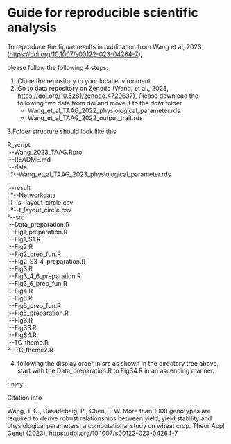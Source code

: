 
# Guide for reproducible scientific analysis

To reproduce the figure results in publication from Wang et al, 2023 (https://doi.org/10.1007/s00122-023-04264-7), 

please follow the following 4 steps:

1. Clone the repository to your local environment
2. Go to data repository on Zenodo (Wang, et al., 2023, https://doi.org/10.5281/zenodo.4729637),
	Please download the following two data from doi and move it to the *data* folder
	* Wang_et_al_TAAG_2022_physiological_parameter.rds
	* Wang_et_al_TAAG_2022_output_trait.rds

3.Folder structure should look like this
 
 R_script                                                
   ¦--Wang_2023_TAAG.Rproj                                
   ¦--README.md     
   ¦--data                                                
   ¦   °--Wang_et_al_TAAG_2023_physiological_parameter.rds 

   ¦--result                                                                        
   ¦   °--Networkdata                                     
   ¦       ¦--si_layout_circle.csv                        
   ¦       °--t_layout_circle.csv                         
   °--src                                                 
       ¦--Data_preparation.R                              
       ¦--Fig1_preparation.R                              
       ¦--Fig1_S1.R                                       
       ¦--Fig2.R                                          
       ¦--Fig2_prep_fun.R                                 
       ¦--Fig2_S3_4_preparation.R                         
       ¦--Fig3.R                                          
       ¦--Fig3_4_6_preparation.R                          
       ¦--Fig3_6_prep_fun.R                               
       ¦--Fig4.R                                          
       ¦--Fig5.R                                          
       ¦--Fig5_prep_fun.R                                 
       ¦--Fig5_preparation.R                              
       ¦--Fig6.R                                          
       ¦--FigS3.R                                         
       ¦--FigS4.R                                         
       ¦--TC_theme.R                                      
       °--TC_theme2.R                                     
    
4. following the display order in src as shown in the directory tree above, start with the Data_preparation.R to FigS4.R in an ascending manner.

Enjoy!

Citation info  

Wang, T-C., Casadebaig, P., Chen, T-W. More than 1000 genotypes are required to derive robust relationships between yield, yield stability and physiological parameters: a computational study on wheat crop. Theor Appl Genet (2023). https://doi.org/10.1007/s00122-023-04264-7 